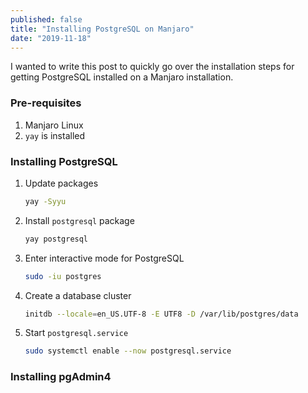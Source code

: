 ```yaml
---
published: false
title: "Installing PostgreSQL on Manjaro"
date: "2019-11-18"
---
```


I wanted to write this post to quickly go over the installation steps for getting PostgreSQL installed on a Manjaro installation.

### Pre-requisites
1. Manjaro Linux
2. `yay` is installed

### Installing PostgreSQL
1. Update packages

    ```bash
    yay -Syyu
    ```

2. Install `postgresql` package

    ```bash
    yay postgresql
    ```

3. Enter interactive mode for PostgreSQL

    ```bash
    sudo -iu postgres
    ```

4. Create a database cluster

    ```bash
    initdb --locale=en_US.UTF-8 -E UTF8 -D /var/lib/postgres/data
    ```

5. Start `postgresql.service`

    ```bash
    sudo systemctl enable --now postgresql.service
    ```

### Installing pgAdmin4
